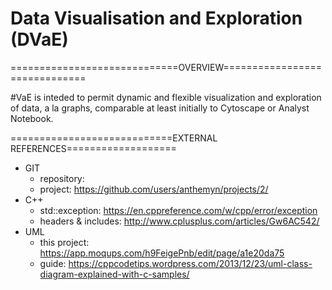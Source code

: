 # Data Visualisation and Exploration (DVaE)

=============================OVERVIEW==============================

#VaE is inteded to permit dynamic and flexible visualization and exploration of data, a la graphs, comparable at least
initially to Cytoscape or Analyst Notebook.

============================EXTERNAL REFERENCES===================

* GIT
	* repository: 
	* project: https://github.com/users/anthemyn/projects/2/
* C++	
	* std::exception: https://en.cppreference.com/w/cpp/error/exception
	* headers & includes: http://www.cplusplus.com/articles/Gw6AC542/
* UML
	* this project: https://app.moqups.com/h9FeigePnb/edit/page/a1e20da75
	* guide: https://cppcodetips.wordpress.com/2013/12/23/uml-class-diagram-explained-with-c-samples/
